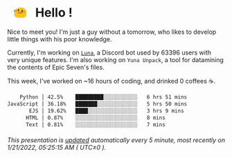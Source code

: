 <h1>   <img src="./spoink.gif" style="vertical-align:middle;" width="30px">   Hello ! </h1>

Nice to meet you! I'm just a guy without a tomorrow, who likes to develop little things with his poor knowledge.

Currently, I'm working on <a href='https://github.com/Asgarrrr/Luna'>`Luna`</a>, a Discord bot used by 63396 users with very unique features. I'm also working on `Yuna Unpack`, a tool for datamining the contents of Epic Seven's files.

This week, I've worked on ~16 hours of coding, and drinked 0 coffees ☕.

```
    Python │ 42.5%    █████████░░░░░░░░░░░   6 hrs 51 mins
JavaScript │ 36.18%   ███████░░░░░░░░░░░░░   5 hrs 50 mins
       EJS │ 19.62%   ████░░░░░░░░░░░░░░░░   3 hrs 9 mins
      HTML │ 0.87%    ░░░░░░░░░░░░░░░░░░░░   8 mins
      Text │ 0.81%    ░░░░░░░░░░░░░░░░░░░░   7 mins
```

###### This presentation is [updated](https://github.com/Asgarrrr) automatically every 5 minute, most recently on 1/21/2022, 05:25:15 AM ( UTC±0 ).
